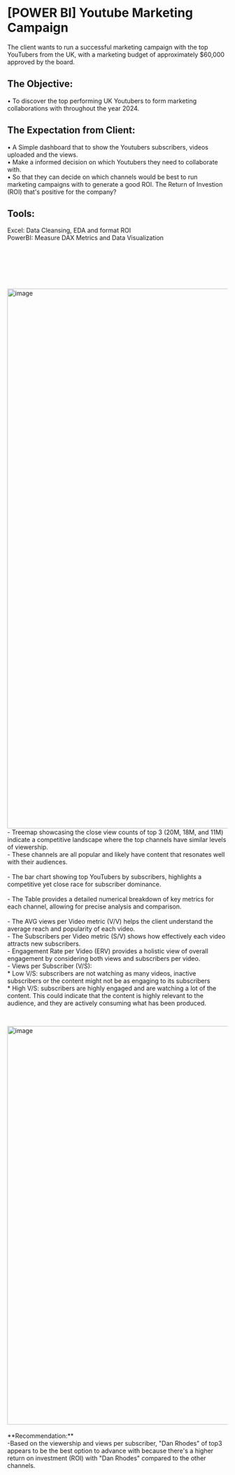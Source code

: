 # [POWER BI] Youtube Marketing Campaign

The client wants to run a successful marketing campaign with the top YouTubers from the UK, with a marketing budget of approximately $60,000 approved by the board.

## The Objective: 

• To discover the top performing UK Youtubers to form marketing collaborations with throughout the year 2024. <br/>

## The Expectation from Client:  

• A Simple dashboard that to show the Youtubers subscribers, videos uploaded and the views. <br/>
• Make a informed decision on which Youtubers they need to collaborate with. <br/>
• So that they can decide on which channels would be best to run marketing campaigns with to generate a good ROl. The Return of Investion (ROI) that's positive for the company? <br/>

## Tools: 
Excel: Data Cleansing, EDA and format ROI <br/>
PowerBI: Measure DAX Metrics and Data Visualization

<pre>




   
</pre>

<img width="1235" alt="image" src="https://github.com/Inyourdreams12/Marketing-Campaign-Running_PowerBI_Excel/assets/119731058/de8a0a03-e347-468a-9df4-bccba36775bc">

<br/>
- Treemap showcasing the close view counts of top 3 (20M, 18M, and 11M) indicate a competitive landscape where the top channels have similar levels of viewership.<br/>
- These channels are all popular and likely have content that resonates well with their audiences.
<br/>
<br/>
- The bar chart showing top YouTubers by subscribers, highlights a competitive yet close race for subscriber dominance.
<br/>
<br/>
- The Table provides a detailed numerical breakdown of key metrics for each channel, allowing for precise analysis and comparison.<br/>
<br/>
- The AVG views per Video metric (V/V) helps the client understand the average reach and popularity of each video.<br/>
- The Subscribers per Video metric (S/V) shows how effectively each video attracts new subscribers.<br/>
- Engagement Rate per Video (ERV) provides a holistic view of overall engagement by considering both views and subscribers per video.<br/>
- Views per Subscriber (V/S):<br/>
  * Low V/S: subscribers are not watching as many videos, inactive subscribers or the content might not be as engaging to its subscribers <br/>
  * High V/S: subscribers are highly engaged and are watching a lot of the content. This could indicate that the content is highly relevant to the audience, and they are actively consuming what has been produced.
<br/>
<pre>




   
</pre>
<img width="912" alt="image" src="https://github.com/Inyourdreams12/Marketing-Campaign-Running_PowerBI_Excel/assets/119731058/7aa55ec0-ddce-4025-a45d-b4424cb8f753">
<br/>
<br/>
**Recommendation:**
<br/>
-Based on the viewership and views per subscriber, "Dan Rhodes" of top3 appears to be the best option to advance with because there's a higher return on investment (ROI) with "Dan Rhodes" compared to the other channels.
